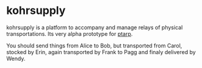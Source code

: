 # kohrsupply

kohrsupply is a platform to accompany and manage relays of physical transportations. Its very alpha prototype for [ptarp](//github.com/klml/ptarp).

You should send things from Alice to Bob, but transported from Carol, stocked by Erin, again transported by Frank to Pagg and finaly delivered by Wendy.

